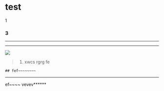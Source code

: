 # test
1
### 3

---

----

![](https://i.imgur.com/3OZ2aWx.png)

> 1. xwcs
rgrg
fe
```
## fef~~~~~~~~
```


---
ef~~~~
vevev******